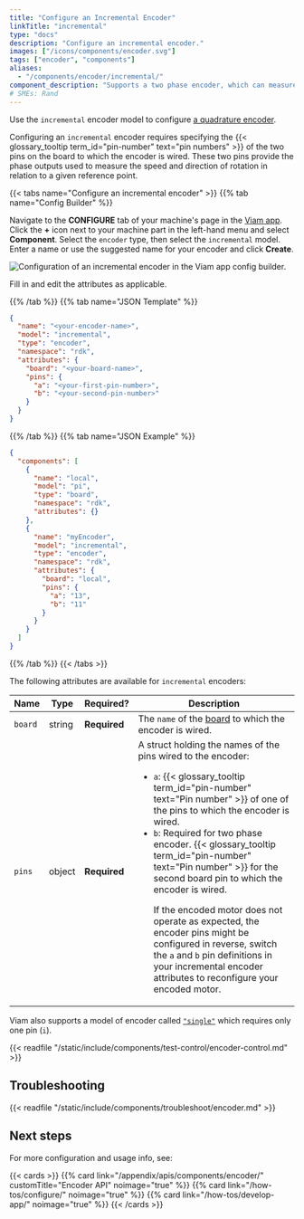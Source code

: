 ```yaml
---
title: "Configure an Incremental Encoder"
linkTitle: "incremental"
type: "docs"
description: "Configure an incremental encoder."
images: ["/icons/components/encoder.svg"]
tags: ["encoder", "components"]
aliases:
  - "/components/encoder/incremental/"
component_description: "Supports a two phase encoder, which can measure the speed and direction of rotation in relation to a given reference point."
# SMEs: Rand
---
```


Use the `incremental` encoder model to configure [a quadrature encoder](https://en.wikipedia.org/wiki/Incremental_encoder).

Configuring an `incremental` encoder requires specifying the {{< glossary_tooltip term_id="pin-number" text="pin numbers" >}} of the two pins on the board to which the encoder is wired.
These two pins provide the phase outputs used to measure the speed and direction of rotation in relation to a given reference point.

{{< tabs name="Configure an incremental encoder" >}}
{{% tab name="Config Builder" %}}

Navigate to the **CONFIGURE** tab of your machine's page in the [Viam app](https://app.viam.com).
Click the **+** icon next to your machine part in the left-hand menu and select **Component**.
Select the `encoder` type, then select the `incremental` model.
Enter a name or use the suggested name for your encoder and click **Create**.

![Configuration of an incremental encoder in the Viam app config builder.](/components/encoder/configure-incremental.png)

Fill in and edit the attributes as applicable.

{{% /tab %}}
{{% tab name="JSON Template" %}}

```json {class="line-numbers linkable-line-numbers"}
{
  "name": "<your-encoder-name>",
  "model": "incremental",
  "type": "encoder",
  "namespace": "rdk",
  "attributes": {
    "board": "<your-board-name>",
    "pins": {
      "a": "<your-first-pin-number>",
      "b": "<your-second-pin-number>"
    }
  }
}
```

{{% /tab %}}
{{% tab name="JSON Example" %}}

```json {class="line-numbers linkable-line-numbers"}
{
  "components": [
    {
      "name": "local",
      "model": "pi",
      "type": "board",
      "namespace": "rdk",
      "attributes": {}
    },
    {
      "name": "myEncoder",
      "model": "incremental",
      "type": "encoder",
      "namespace": "rdk",
      "attributes": {
        "board": "local",
        "pins": {
          "a": "13",
          "b": "11"
        }
      }
    }
  ]
}
```

{{% /tab %}}
{{< /tabs >}}

The following attributes are available for `incremental` encoders:

<!-- prettier-ignore -->
| Name | Type | Required? | Description |
| ---- | ---- | --------- | ----------- |
| `board` | string | **Required** | The `name` of the [board](/components/board/) to which the encoder is wired. |
| `pins` | object | **Required** | A struct holding the names of the pins wired to the encoder: <ul> <li> <code>a</code>: {{< glossary_tooltip term_id="pin-number" text="Pin number" >}} of one of the pins to which the encoder is wired. </li> <li> <code>b</code>: Required for two phase encoder. {{< glossary_tooltip term_id="pin-number" text="Pin number" >}} for the second board pin to which the encoder is wired. </li><p>If the encoded motor does not operate as expected, the encoder pins might be configured in reverse, switch the <code>a</code> and <code>b</code> pin definitions in your incremental encoder attributes to reconfigure your encoded motor.</p> </ul> |

Viam also supports a model of encoder called [`"single"`](../single/) which requires only one pin (`i`).

{{< readfile "/static/include/components/test-control/encoder-control.md" >}}

## Troubleshooting

{{< readfile "/static/include/components/troubleshoot/encoder.md" >}}

## Next steps

For more configuration and usage info, see:

{{< cards >}}
{{% card link="/appendix/apis/components/encoder/" customTitle="Encoder API" noimage="true" %}}
{{% card link="/how-tos/configure/" noimage="true" %}}
{{% card link="/how-tos/develop-app/" noimage="true" %}}
{{< /cards >}}
